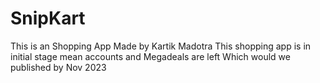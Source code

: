 # SnipKart

This is an  Shopping App Made by Kartik Madotra 
This shopping app is in initial stage mean accounts and Megadeals are left Which would we published by Nov 2023
